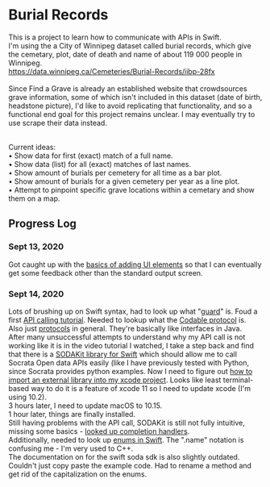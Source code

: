 # Burial Records

This is a project to learn how to communicate with APIs in Swift. <br>
I'm using the a City of Winnipeg dataset called burial records, which give the cemetary, plot, date of death and name of about 119 000 people in Winnipeg. <br>
https://data.winnipeg.ca/Cemeteries/Burial-Records/iibp-28fx <br>
<br>
Since Find a Grave is already an established website that crowdsources grave information, some of which isn't included in this dataset (date of birth, headstone picture), I'd like to avoid replicating that functionality, and so a functional end goal for this project remains unclear. I may eventually try to use scrape their data instead. <br>
<br>

Current ideas:<br>
• Show data for first (exact) match of a full name. <br>
• Show data (list) for all (exact) matches of last names.<br>
• Show amount of burials per cemetery for all time as a bar plot.<br>
• Show amount of burials for a given cemetery per year as a line plot.<br>
• Attempt to pinpoint specific grave locations within a cemetary and show them on a map. <br>

## Progress Log
### Sept 13, 2020
Got caught up with the [basics of adding UI elements](https://www.youtube.com/watch?v=BM2o8LG5QkE) so that I can eventually get some feedback other than the standard output screen. <br>

### Sept 14, 2020
Lots of brushing up on Swift syntax, had to look up what "[guard](https://stackoverflow.com/questions/30791488/swifts-guard-keyword)" is.
Foud a first [API calling tutorial](https://www.youtube.com/watch?v=sqo844saoC4). Needed to lookup what the [Codable protocol](https://www.credera.com/insights/using-codable-for-json-in-swift-4/) is. Also just [protocols](https://docs.swift.org/swift-book/LanguageGuide/Protocols.html) in general. They're basically like interfaces in Java. <br>
After many unsuccessful attempts to understand why my API call is not working like it is in the video tutorial I watched, I take a step back and find that there is a [SODAKit library for Swift](https://socrata.github.io/soda-swift/) which should allow me to call Socrata Open data APIs easily (like I have previously tested with Python, since Socrata provides python examples. Now I need to figure out [how to import an external library into my xcode project](https://www.youtube.com/watch?v=ZxHndSGmWcE). Looks like least terminal-based way to do it is a feature of xcode 11 so I need to update xcode (I'm using 10.2).
<br>
3 hours later, I need to update macOS to 10.15. <br>
1 hour later, things are finally installed. <br>
Still having problems with the API call, SODAKit is still not fully intuitive, missing some basics - [looked up completion handlers](https://programmingwithswift.com/understanding-completion-handlers-in-swift/). <br>
Additionally, needed to look up [enums in Swift](https://docs.swift.org/swift-book/LanguageGuide/Enumerations.html). The ".name" notation is confusing me - I'm very used to C++. <br>
The documentation on for the swift soda sdk is also slightly outdated. Couldn't just copy paste the example code. Had to rename a method and get rid of the capitalization on the enums. <br>

